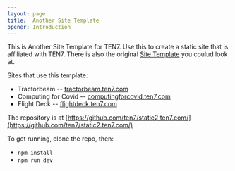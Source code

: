 ```yaml
---
layout: page
title:  Another Site Template
opener: Introduction
---
```


This is Another Site Template for TEN7. Use this to create a static site that is affiliated with TEN7. There is also the original [Site Template](https://static1.ten7.com/) you coulud look at.

Sites that use this template:

* Tractorbeam -- [tractorbeam.ten7.com](https://tractorbeam.ten7.com/)
* Computing for Covid -- [computingforcovid.ten7.com](https://computingforcovid.ten7.com/)
* Flight Deck -- [flightdeck.ten7.com](https://flightdeck.ten7.com/)

The repository is at [https://github.com/ten7/static2.ten7.com/](https://github.com/ten7/static2.ten7.com/)


To get running, clone the repo, then:

* `npm install`
* `npm run dev`
